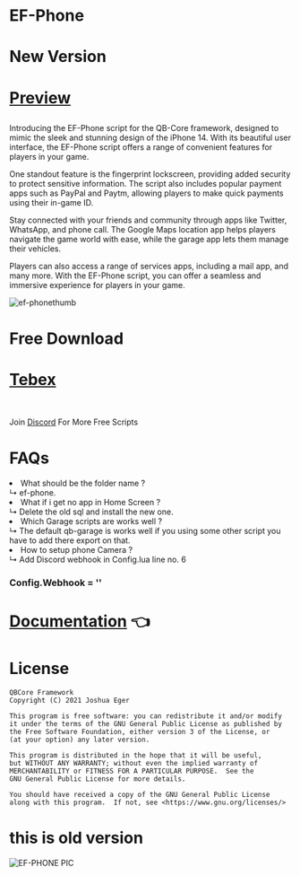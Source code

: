 <h1>EF-Phone</h1>

# New Version

<h1>
 

[Preview](https://www.youtube.com/watch?v=Q7o7AIv_wVI&t=4s)

</h1>

Introducing the EF-Phone script for the QB-Core framework, designed to mimic the sleek and stunning design of the iPhone 14. With its beautiful user interface, the EF-Phone script offers a range of convenient features for players in your game.

One standout feature is the fingerprint lockscreen, providing added security to protect sensitive information. The script also includes popular payment apps such as PayPal and Paytm, allowing players to make quick payments using their in-game ID.

Stay connected with your friends and community through apps like Twitter, WhatsApp, and phone call. The Google Maps location app helps players navigate the game world with ease, while the garage app lets them manage their vehicles.

Players can also access a range of services apps, including a mail app, and many more. With the EF-Phone script, you can offer a seamless and immersive experience for players in your game.
 

![ef-phonethumb](https://github.com/blastersuraj/ef-phone/assets/104319683/545c1961-4080-41f0-9a6a-5dd50bbc8db0)



<h1>Free Download</h1>

# [Tebex](https://ef-development.tebex.io/package/5639623)

<br>

Join [Discord](https://discord.gg/ef-development-tm-936207653145833503) For More Free Scripts <br>

# FAQs
<li>What should be the folder name ?</li>
  ↳ ef-phone.
<li>What if i get no app in Home Screen ? </li>
  ↳ Delete the old sql and install the new one.
<li>Which Garage scripts are works well ?</li>
  ↳ The default qb-garage is works well if you using some other script you have to add there export on that.
<li>How to setup phone Camera ?</li>
  ↳ Add Discord webhook in Config.lua line no. 6  <h3> Config.Webhook = '' </h3>

# [Documentation](https://efdevelopment.gitbook.io/ef-phone) 👈


# License


    QBCore Framework
    Copyright (C) 2021 Joshua Eger

    This program is free software: you can redistribute it and/or modify
    it under the terms of the GNU General Public License as published by
    the Free Software Foundation, either version 3 of the License, or
    (at your option) any later version.

    This program is distributed in the hope that it will be useful,
    but WITHOUT ANY WARRANTY; without even the implied warranty of
    MERCHANTABILITY or FITNESS FOR A PARTICULAR PURPOSE.  See the
    GNU General Public License for more details.

    You should have received a copy of the GNU General Public License
    along with this program.  If not, see <https://www.gnu.org/licenses/>


# this is old version
![EF-PHONE PIC](https://user-images.githubusercontent.com/104319683/233084085-719fbca7-e51c-4bed-b47a-23b117605c02.png)
